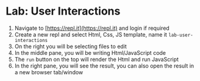 # Lab: User Interactions

1. Navigate to [https://repl.it](https://repl.it) and login if required
1. Create a new repl and select Html, Css, JS template, name it `lab-user-interactions`
1. On the right you will be selecting files to edit
1. In the middle pane, you will be writing Html/JavaScript code
1. The `run` button on the top will render the Html and run JavaScript
1. In the right pane, you will see the result, you can also open the result in a new browser tab/window